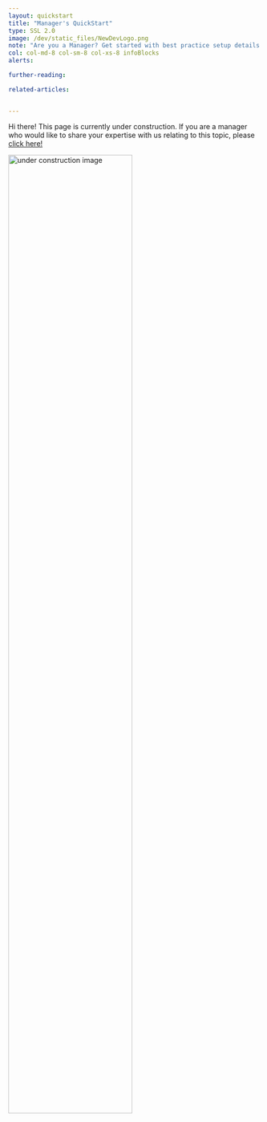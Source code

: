 ```yaml
---
layout: quickstart
title: "Manager's QuickStart"
type: SSL 2.0
image: /dev/static_files/NewDevLogo.png
note: "Are you a Manager? Get started with best practice setup details above."
col: col-md-8 col-sm-8 col-xs-8 infoBlocks
alerts:

further-reading:

related-articles:


---
```


Hi there! This page is currently under construction. If you are a manager who would like to share your expertise with us relating to this topic, please <a href="master/CONTRIBUTING-template.md">click here!</a>

<img src="/dev/static_files/under_construction.jpg" style="width:70%;height:70%;" alt="under construction image">
